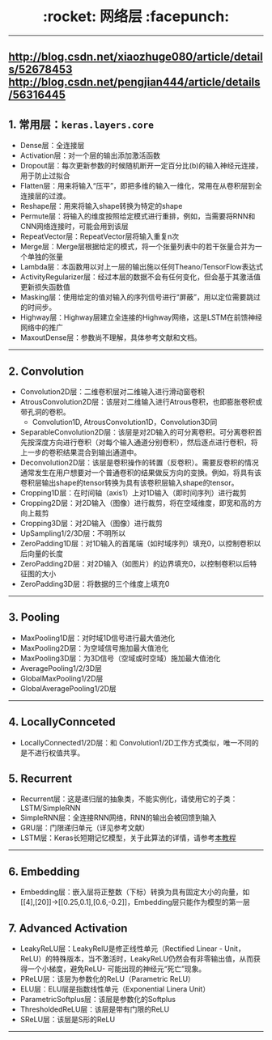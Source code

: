<h1 align = "center">:rocket: 网络层 :facepunch:</h1>

---
http://blog.csdn.net/xiaozhuge080/article/details/52678453
http://blog.csdn.net/pengjian444/article/details/56316445
---
## 1. 常用层：`keras.layers.core`
- Dense层：全连接层
- Activation层：对一个层的输出添加激活函数
- Dropout层：每次更新参数的时候随机断开一定百分比(b)的输入神经元连接，用于防止过拟合
- Flatten层：用来将输入“压平”，即把多维的输入一维化，常用在从卷积层到全连接层的过渡。
- Reshape层：用来将输入shape转换为特定的shape
- Permute层：将输入的维度按照给定模式进行重排，例如，当需要将RNN和CNN网络连接时，可能会用到该层
- RepeatVector层：RepeatVector层将输入重复n次
- Merge层：Merge层根据给定的模式，将一个张量列表中的若干张量合并为一个单独的张量
- Lambda层：本函数用以对上一层的输出施以任何Theano/TensorFlow表达式
- ActivityRegularizer层：经过本层的数据不会有任何变化，但会基于其激活值更新损失函数值
- Masking层：使用给定的值对输入的序列信号进行“屏蔽”，用以定位需要跳过的时间步。
- Highway层：Highway层建立全连接的Highway网络，这是LSTM在前馈神经网络中的推广
- MaxoutDense层：参数尚不理解，具体参考文献和文档。

---
## 2. Convolution
- Convolution2D层：二维卷积层对二维输入进行滑动窗卷积
- AtrousConvolution2D层：该层对二维输入进行Atrous卷积，也即膨胀卷积或带孔洞的卷积。
    - Convolution1D, AtrousConvolution1D，Convolution3D同
- SeparableConvolution2D层：该层是对2D输入的可分离卷积。可分离卷积首先按深度方向进行卷积（对每个输入通道分别卷积），然后逐点进行卷积，将上一步的卷积结果混合到输出通道中。
- Deconvolution2D层：该层是卷积操作的转置（反卷积）。需要反卷积的情况通常发生在用户想要对一个普通卷积的结果做反方向的变换。例如，将具有该卷积层输出shape的tensor转换为具有该卷积层输入shape的tensor。
- Cropping1D层：在时间轴（axis1）上对1D输入（即时间序列）进行裁剪
- Cropping2D层：对2D输入（图像）进行裁剪，将在空域维度，即宽和高的方向上裁剪
- Cropping3D层：对2D输入（图像）进行裁剪
- UpSampling1/2/3D层：不明所以
- ZeroPadding1D层：对1D输入的首尾端（如时域序列）填充0，以控制卷积以后向量的长度
- ZeroPadding2D层：对2D输入（如图片）的边界填充0，以控制卷积以后特征图的大小
- ZeroPadding3D层：将数据的三个维度上填充0

---
## 3. Pooling
- MaxPooling1D层：对时域1D信号进行最大值池化
- MaxPooling2D层：为空域信号施加最大值池化
- MaxPooling3D层：为3D信号（空域或时空域）施加最大值池化
- AveragePooling1/2/3D层
- GlobalMaxPooling1/2D层
- GlobalAveragePooling1/2D层

---
## 4. LocallyConnceted
- LocallyConnected1/2D层：和 Convolution1/2D工作方式类似，唯一不同的是不进行权值共享。

## 5. Recurrent
- Recurrent层：这是递归层的抽象类，不能实例化，请使用它的子类：LSTM/SimpleRNN
- SimpleRNN层：全连接RNN网络，RNN的输出会被回馈到输入
- GRU层：门限递归单元（详见参考文献）
- LSTM层：Keras长短期记忆模型，关于此算法的详情，请参考[本教程][1]

---
## 6. Embedding
- Embedding层：嵌入层将正整数（下标）转换为具有固定大小的向量，如[[4],[20]]->[[0.25,0.1],[0.6,-0.2]]，Embedding层只能作为模型的第一层

## 7. Advanced Activation
- LeakyReLU层：LeakyRelU是修正线性单元（Rectified Linear - Unit，ReLU）的特殊版本，当不激活时，LeakyReLU仍然会有非零输出值，从而获得一个小梯度，避免ReLU- 可能出现的神经元“死亡”现象。
- PReLU层：该层为参数化的ReLU（Parametric ReLU）
- ELU层：ELU层是指数线性单元（Exponential Linera Unit）
- ParametricSoftplus层：该层是参数化的Softplus
- ThresholdedReLU层：该层是带有门限的ReLU
- SReLU层：该层是S形的ReLU






---
[1]: http://deeplearning.net/tutorial/lstm.html










